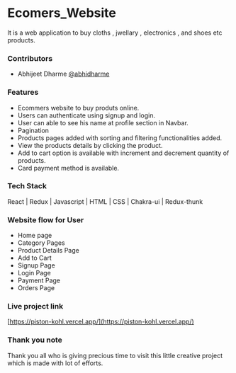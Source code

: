 # Ecomers_Website

It is a web application to buy cloths , jwellary , electronics , and shoes etc products.

### Contributors
- Abhijeet Dharme [@abhidharme](https://github.com/abhidharme)

### Features
- Ecommers website to buy produts online.
- Users can authenticate using signup and login.
- User can able to see his name at profile section in Navbar.
- Pagination
- Products pages added  with sorting and filtering functionalities added. 
- View the products details by clicking the product.
- Add to cart option is available with increment and decrement quantity of products.
- Card payment method is available.

### Tech Stack
React | Redux | Javascript | HTML | CSS | Chakra-ui | Redux-thunk 

### Website flow for User
- Home page
- Category Pages
- Product Details Page
- Add to Cart
- Signup Page
- Login Page
- Payment Page
- Orders Page

### Live project link
[https://piston-kohl.vercel.app/](https://piston-kohl.vercel.app/)

### Thank you note
Thank you all who is giving precious time to visit this little creative project which is made with lot of efforts.
